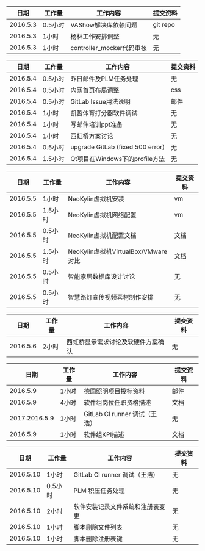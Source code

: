 日期  | 工作量 | 工作内容 | 提交资料
-----|-------| --------|-----
2016.5.3 | 0.5小时 | VAShow解决库依赖问题 | git repo
2016.5.3 | 1小时 | 杨林工作安排调整 | 无
2016.5.3 | 1小时 | controller_mocker代码审核 | 无

日期  | 工作量 | 工作内容 | 提交资料
-----|-------| --------|-----
2016.5.4 | 0.5小时 | 昨日邮件及PLM任务处理 | 无
2016.5.4 | 0.5小时 | 内网首页布局调整 | css
2016.5.4 | 0.5小时 | GitLab Issue用法说明 | 邮件
2016.5.4 | 1小时 | 凯哲体育打分器软件调试 | 无
2016.5.4 | 1小时 | 写邮件培训ppt准备 | 无
2016.5.4 | 1小时 | 西虹桥方案讨论 | 无
2016.5.4 | 0.5小时 | upgrade GitLab (fixed 500 error) | 无
2016.5.4 | 1.5小时 | Qt项目在Windows下的profile方法 | 无

日期  | 工作量 | 工作内容 | 提交资料
-----|-------| --------|-----
2016.5.5 | 1小时 | NeoKylin虚拟机安装 | vm
2016.5.5 | 1.5小时 | NeoKylin虚拟机网络配置 | vm
2016.5.5 | 0.5小时 | NeoKylin虚拟机配置文档 | 文档
2016.5.5 | 1.5小时 | NeoKylin虚拟机VirtualBox\VMware对比 | 文档
2016.5.5 | 0.5小时 | 智能家居数据库设计讨论  | 无
2016.5.5 | 0.5小时 | 智慧路灯宣传视频素材制作安排   | 无

日期  | 工作量 | 工作内容 | 提交资料
-----|-------| --------|-----
2016.5.6 | 2小时 | 西虹桥显示需求讨论及软硬件方案确认 | 无

日期  | 工作量 | 工作内容 | 提交资料
-----|-------| --------|-----
2016.5.9 | 1小时 | 德国照明项目投标资料 | 邮件
2016.5.9 | 4小时 | 软件组岗位任职资格描述 | 文档
2017.2016.5.9 | 1小时 | GitLab CI runner 调试（王浩） | 无
2016.5.9 | 1小时 | 软件组KPI描述 | 文档

日期  | 工作量 | 工作内容 | 提交资料
-----|-------| --------|-----
2016.5.10 | 1小时 | GitLab CI runner 调试（王浩） | 无
2016.5.10 | 0.5小时 | PLM 积压任务处理 | 无
2016.5.10 | 2小时 | 软件安装记录文件系统和注册表变更 | 无
2016.5.10 | 1小时 | 脚本删除文件列表 | 无
2016.5.10 | 1小时 | 脚本删除注册表键 | 无

[//]: # (comment)
